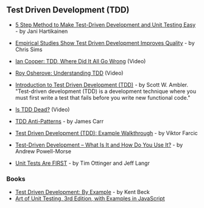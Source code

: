 ## Test Driven Development (TDD)

- [5 Step Method to Make Test-Driven Development and Unit Testing Easy](https://codeutopia.net/blog/2016/10/10/5-step-method-to-make-test-driven-development-and-unit-testing-easy/) - by Jani Hartikainen

- [Empirical Studies Show Test Driven Development Improves Quality](https://www.infoq.com/news/2009/03/TDD-Improves-Quality) - by Chris Sims

- [Ian Cooper: TDD, Where Did It All Go Wrong](https://vimeo.com/68375232) (Video)

- [Roy Osherove: Understanding TDD](https://www.youtube.com/watch?v=q5Xd1tmIgec) (Video)

- [Introduction to Test Driven Development (TDD)](http://agiledata.org/essays/tdd.html) - by Scott W. Ambler. "Test-driven development (TDD) is a development technique where you must first write a test that fails before you write new functional code."

- [Is TDD Dead?](https://www.youtube.com/watch?v=z9quxZsLcfo) (Video)

- [TDD Anti-Patterns](https://web.archive.org/web/20160304022521/http://blog.james-carr.org/2006/11/03/tdd-anti-patterns/) - by James Carr

- [Test Driven Development (TDD): Example Walkthrough](https://technologyconversations.com/2013/12/20/test-driven-development-tdd-example-walkthrough/) - by Viktor Farcic

- [Test-Driven Development – What Is It and How Do You Use It?](https://airbrake.io/blog/sdlc/test-driven-development) - by Andrew Powell-Morse

- [Unit Tests Are FIRST](https://pragprog.com/magazines/2012-01/unit-tests-are-first) - by Tim Ottinger and Jeff Langr

### Books

- [Test Driven Development: By Example](https://www.amazon.com/Test-Driven-Development-Kent-Beck/dp/0321146530/) - by Kent Beck
- [Art of Unit Testing, 3rd Edition, with Examples in JavaScript](https://www.manning.com/books/the-art-of-unit-testing-third-edition)
